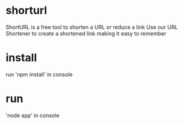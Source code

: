 # shorturl
ShortURL is a free tool to shorten a URL or reduce a link
Use our URL Shortener to create a shortened link making it easy to remember

# install
run 'npm install' in console

# run

'node app' in console
